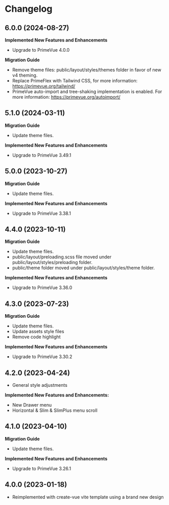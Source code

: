 # Changelog

## 6.0.0 (2024-08-27)

**Implemented New Features and Enhancements**

-   Upgrade to PrimeVue 4.0.0

**Migration Guide**

-   Remove theme files: public/layout/styles/themes folder in favor of new v4 theming.
-   Replace PrimeFlex with Tailwind CSS, for more information: https://primevue.org/tailwind/
-   PrimeVue auto-import and tree-shaking implementation is enabled. For more information: https://primevue.org/autoimport/

## 5.1.0 (2024-03-11)

**Migration Guide**

-   Update theme files.

**Implemented New Features and Enhancements**

-   Upgrade to PrimeVue 3.49.1

## 5.0.0 (2023-10-27)

**Migration Guide**

-   Update theme files.

**Implemented New Features and Enhancements**

-   Upgrade to PrimeVue 3.38.1

## 4.4.0 (2023-10-11)

**Migration Guide**

-   Update theme files.
-   public/layout/preloading.scss file moved under public/layout/styles/preloading folder.
-   public/theme folder moved under public/layout/styles/theme folder.

**Implemented New Features and Enhancements**

-   Upgrade to PrimeVue 3.36.0

## 4.3.0 (2023-07-23)

**Migration Guide**

-   Update theme files.
-   Update assets style files
-   Remove code highlight

**Implemented New Features and Enhancements**

-   Upgrade to PrimeVue 3.30.2

## 4.2.0 (2023-04-24)

-   General style adjustments

**Implemented New Features and Enhancements:**

-   New Drawer menu
-   Horizontal & Slim & SlimPlus menu scroll

## 4.1.0 (2023-04-10)

**Migration Guide**

-   Update theme files.

**Implemented New Features and Enhancements**

-   Upgrade to PrimeVue 3.26.1

## 4.0.0 (2023-01-18)

-   Reimplemented with create-vue vite template using a brand new design
